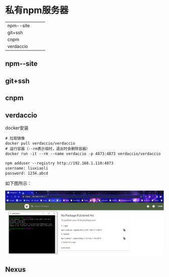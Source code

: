 # 私有npm服务器

|           |      |      |      |
| --------- | ---- | ---- | ---- |
| npm--site |      |      |      |
| git+ssh   |      |      |      |
| cnpm      |      |      |      |
| verdaccio |      |      |      |



## npm--site

## git+ssh

## cnpm

## verdaccio

docker安装

```shell
# 拉取镜像
docker pull verdaccio/verdaccio
# 运行容器（--rm表示临时，退出时会删除容器）
docker run -it --rm --name verdaccio -p 4873:4873 verdaccio/verdaccio
```



```shell
npm adduser --registry http://192.168.1.110:4873
username: liuxiaoli
password: 1234.abcd
```

如下图所示：

![image-20200418154843405](私有npm服务器.assets/image-20200418154843405.png)

## Nexus 

